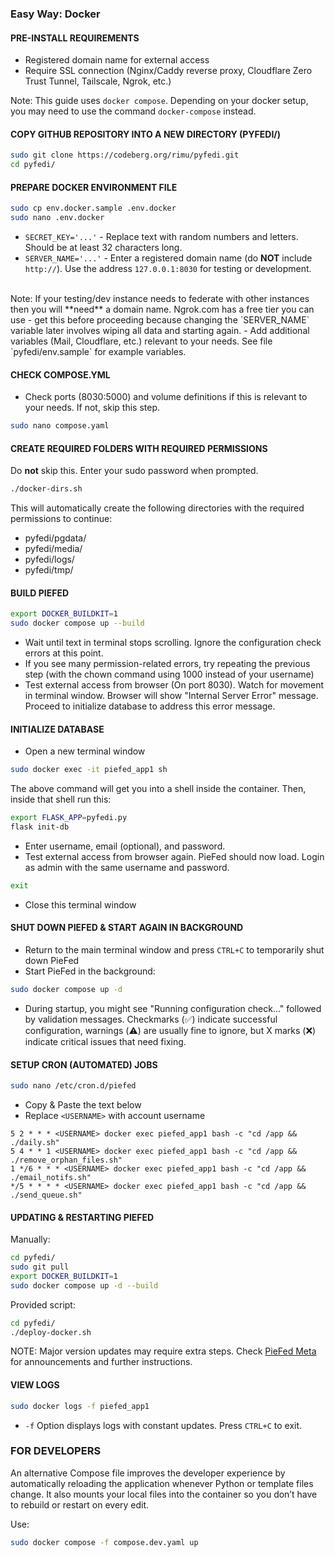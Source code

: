 ### Easy Way: Docker

#### PRE-INSTALL REQUIREMENTS
- Registered domain name for external access
- Require SSL connection (Nginx/Caddy reverse proxy, Cloudflare Zero Trust Tunnel, Tailscale, Ngrok, etc.)

Note: This guide uses `docker compose`. Depending on your docker setup, you may need to use the command `docker-compose` instead.


#### COPY GITHUB REPOSITORY INTO A NEW DIRECTORY (PYFEDI/)
```bash
sudo git clone https://codeberg.org/rimu/pyfedi.git
cd pyfedi/
```

#### PREPARE DOCKER ENVIRONMENT FILE
```bash
sudo cp env.docker.sample .env.docker
sudo nano .env.docker
```
- `SECRET_KEY='...'` - Replace text with random numbers and letters. Should be at least 32 characters long.
- `SERVER_NAME='...'` - Enter a registered domain name (do **NOT** include `http://`). Use the address `127.0.0.1:8030` for testing or development.
<br>
Note: If your testing/dev instance needs to federate with other instances then you will **need** a domain name. Ngrok.com has a free tier you can use - get this before proceeding because changing the `SERVER_NAME` variable later involves wiping all data and starting again.
- Add additional variables (Mail, Cloudflare, etc.) relevant to your needs. See file `pyfedi/env.sample` for example variables.


#### CHECK COMPOSE.YML
- Check ports (8030:5000) and volume definitions if this is relevant to your needs. If not, skip this step.
```bash
sudo nano compose.yaml
```

#### CREATE REQUIRED FOLDERS WITH REQUIRED PERMISSIONS

Do **not** skip this. Enter your sudo password when prompted.

```bash
./docker-dirs.sh
```
This will automatically create the following directories with the required permissions to continue:
- pyfedi/pgdata/
- pyfedi/media/
- pyfedi/logs/
- pyfedi/tmp/

#### BUILD PIEFED
```bash
export DOCKER_BUILDKIT=1
sudo docker compose up --build
```
- Wait until text in terminal stops scrolling. Ignore the configuration check errors at this point.
- If you see many permission-related errors, try repeating the previous step (with the chown command using 1000 instead of your username)
- Test external access from browser (On port 8030). Watch for movement in terminal window. Browser will show "Internal Server Error" message. Proceed to initialize database to address this error message.

#### INITIALIZE DATABASE
- Open a new terminal window
```bash
sudo docker exec -it piefed_app1 sh
```

The above command will get you into a shell inside the container. Then, inside that shell run this:

```bash
export FLASK_APP=pyfedi.py
flask init-db
```
- Enter username, email (optional), and password.
- Test external access from browser again. PieFed should now load. Login as admin with the same username and password.
```bash
exit
```
- Close this terminal window

#### SHUT DOWN PIEFED & START AGAIN IN BACKGROUND
- Return to the main terminal window and press `CTRL+C` to temporarily shut down PieFed
- Start PieFed in the background:
```bash
sudo docker compose up -d
```

- During startup, you might see "Running configuration check..." followed by validation messages. Checkmarks (✅)
indicate successful configuration, warnings (⚠️) are usually fine to ignore, but X marks (❌) indicate critical issues that need fixing.

#### SETUP CRON (AUTOMATED) JOBS
```bash
sudo nano /etc/cron.d/piefed
```
- Copy & Paste the text below
- Replace `<USERNAME>` with account username
```
5 2 * * * <USERNAME> docker exec piefed_app1 bash -c "cd /app && ./daily.sh"
5 4 * * 1 <USERNAME> docker exec piefed_app1 bash -c "cd /app && ./remove_orphan_files.sh"
1 */6 * * * <USERNAME> docker exec piefed_app1 bash -c "cd /app && ./email_notifs.sh"
*/5 * * * * <USERNAME> docker exec piefed_app1 bash -c "cd /app && ./send_queue.sh"
```

#### UPDATING & RESTARTING PIEFED
Manually:
```bash
cd pyfedi/
sudo git pull
export DOCKER_BUILDKIT=1
sudo docker compose up -d --build
```
Provided script:
```bash
cd pyfedi/
./deploy-docker.sh
```
NOTE: Major version updates may require extra steps. Check [PieFed Meta](https://piefed.social/c/piefed_meta) for announcements and further instructions.

#### VIEW LOGS
```bash
sudo docker logs -f piefed_app1
```
- `-f` Option displays logs with constant updates. Press `CTRL+C` to exit.


### FOR DEVELOPERS

An alternative Compose file improves the developer experience by automatically reloading the application whenever Python or template files change. It also mounts your local files into the container so you don’t have to rebuild or restart on every edit.

Use:
```bash
sudo docker compose -f compose.dev.yaml up
```
